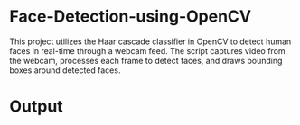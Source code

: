 # Face-Detection-using-OpenCV
This project utilizes the Haar cascade classifier in OpenCV to detect human faces in real-time through a webcam feed. The script captures video from the webcam, processes each frame to detect faces, and draws bounding boxes around detected faces.

# Output


